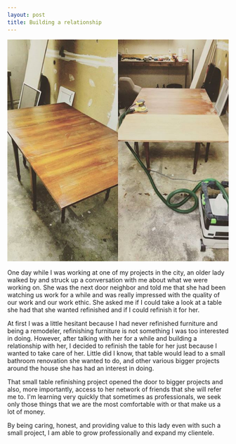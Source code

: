 ```yaml
---
layout: post
title: Building a relationship 
---
```


![Photo of DelgadoBuild remodeled table project.](/images/bldng_relationship.png)

One day while I was working at one of my projects in the city, an older lady walked by and struck up a conversation with me about what we were working on. She was the next door neighbor and told me that she had been watching us work for a while and was really impressed with the quality of our work and our work ethic. She asked me if I could take a look at a table she had that she wanted refinished and if I could refinish it for her. 

At first I was a little hesitant because I had never refinished furniture and being a remodeler, refinishing furniture is not something I was too interested in doing. However, after talking with her for a while and building a relationship with her, I decided to refinish the table for her just because I wanted to take care of her. Little did I know, that table would lead to a small bathroom renovation she wanted to do, and other various bigger projects around the house she has had an interest in doing.

That small table refinishing project opened the door to bigger projects and also, more importantly, access to her network of friends that she will refer me to. I'm learning very quickly that sometimes as professionals, we seek only those things that we are the most comfortable with or that make us a lot of money. 

By being caring, honest, and providing value to this lady even with such a small project, I am able to grow professionally and expand my clientele.